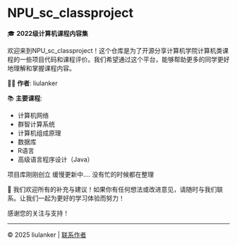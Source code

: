 # NPU_sc_classproject

🎓 **2022级计算机课程内容集**

欢迎来到NPU_sc_classproject！这个仓库是为了开源分享计算机学院计算机类课程的一些项目代码和课程评价。我们希望通过这个平台，能够帮助更多的同学更好地理解和掌握课程内容。

👨‍💻 **作者**: liulanker

📚 **主要课程**:
- 计算机网络
- 群智计算系统
- 计算机组成原理
- 数据库
- R语言
- 高级语言程序设计（Java）

项目库刚刚创立
缓慢更新中....
没有忙的时候都在整理

🤝 我们欢迎所有的补充与建议！如果你有任何想法或改进意见，请随时与我们联系。让我们一起为更好的学习体验而努力！

感谢您的关注与支持！

---

© 2025 liulanker | [联系作者](liulanker@gmail.com)